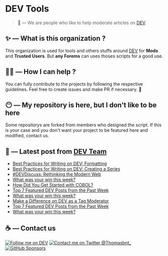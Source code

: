 # DEV Tools

> 🔧 — We are people who like to help moderate articles on [DEV](https://dev.to).

## ✨ — What is this organization ?

This organization is used for tools and others stuffs around [DEV](https://dev.to) for **Mods** and **Trusted Users**. But __any Forems__ can uses thoses scripts for a good use.


## 💪🏼 — How I can help ?

You can fully contribute to the projects by following the respective guidelines. Feel free to create issues and make PR if necessary. 🎉

## 😶 — My repository is here, but I don't like to be here

Some repositorys are forked from members who designed the script. If this is your case and you don't want your project to be featured here and modified, contact us.

## 📝 — Latest post from [DEV Team](https://dev.to/devteam)

<!-- BLOG-POST-LIST:START -->
- [Best Practices for Writing on DEV: Formatting](https://dev.to/devteam/best-practices-for-writing-on-dev-formatting-5fnc)
- [Best Practices for Writing on DEV: Creating a Series](https://dev.to/devteam/best-practices-for-writing-on-dev-creating-a-series-2bgj)
- [#DEVDiscuss: Rethinking the Modern Web](https://dev.to/devteam/devdiscuss-rethinking-the-modern-web-30e4)
- [What was your win this week?](https://dev.to/devteam/what-was-your-win-this-week-43im)
- [How Did You Get Started with COBOL?](https://dev.to/devteam/how-did-you-get-started-with-cobol-3b3i)
- [Top 7 Featured DEV Posts from the Past Week](https://dev.to/devteam/top-7-featured-dev-posts-from-the-past-week-316h)
- [What was your win this week?](https://dev.to/devteam/what-was-your-win-this-week-333n)
- [Make a Difference on DEV as a Tag Moderator](https://dev.to/devteam/make-a-difference-on-dev-as-a-moderator-opl)
- [Top 7 Featured DEV Posts from the Past Week](https://dev.to/devteam/top-7-featured-dev-posts-from-the-past-week-5gdm)
- [What was your win this week?](https://dev.to/devteam/what-was-your-win-this-week-14dj)
<!-- BLOG-POST-LIST:END -->


## ☕ — Contact us

[![Follow me on DEV](https://img.shields.io/badge/dev.to-%2308090A.svg?&style=for-the-badge&logo=dev.to&logoColor=white&alt=devto)](https://dev.to/thomasbnt)
[![Contact me on Twitter @Thomasbnt_](https://img.shields.io/badge/Contact%20me%20on%20Twitter-%231DA1F2.svg?&style=for-the-badge&logo=twitter&logoColor=white&alt=twitter)](https://twitter.com/messages/1142357270-1142357270?text=Hello,%20I%20contact%20you%20from%20devtotools%20&recipient_id=1142357270) [![GitHub Sponsors](https://img.shields.io/badge/Sponsor%20me-%23EA54AE.svg?&style=for-the-badge&logo=github-sponsors&logoColor=white)](https://github.com/sponsors/thomasbnt)


